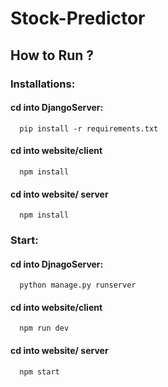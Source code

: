 # Stock-Predictor

## How to Run ?

### Installations:
  #### cd into DjangoServer:
      pip install -r requirements.txt
  #### cd into website/client
      npm install
  #### cd into website/ server
      npm install
### Start:
  #### cd into DjnagoServer:
      python manage.py runserver
  #### cd into website/client
      npm run dev
  #### cd into website/ server
      npm start
    

